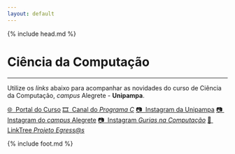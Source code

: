 ```yaml
---
layout: default
---
```


{% include head.md %}

<h1 id="title" class="title">Ciência da Computação</h1>

---

Utilize os *links* abaixo para acompanhar as novidades do curso de Ciência da Computação, *campus* Alegrete - **Unipampa**.

<div class="links">
  <a class="link" href="https://cursos.unipampa.edu.br/cursos/cienciadacomputacao/" target="_blank">🌐&nbsp; Portal do Curso</a>
  <a class="link" href="https://www.youtube.com/channel/UCXWzNRaOGGym_EQtI38e1bQ" target="_blank">🎞️&nbsp; Canal do <em>Programa C</em></a>
  <a class="link" href="https://www.instagram.com/unipampaoficial/" target="_blank">📷&nbsp; Instagram da Unipampa</a>
  <a class="link" href="https://www.instagram.com/campusalegrete/" target="_blank">📷&nbsp; Instagram do <em>campus</em> Alegrete</a>
  <a class="link" href="https://www.instagram.com/guriasnacomputacao/" target="_blank">📷&nbsp; Instagram <em>Gurias na Computação</em></a>
  <a class="link" href="https://linktr.ee/ProjetoEgressas" target="_blank">🌳&nbsp; LinkTree <em>Projeto Egress@s</em></a>
</div>

{% include foot.md %}
